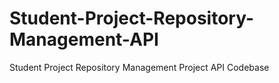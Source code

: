 # Student-Project-Repository-Management-API
Student Project Repository Management Project API Codebase
